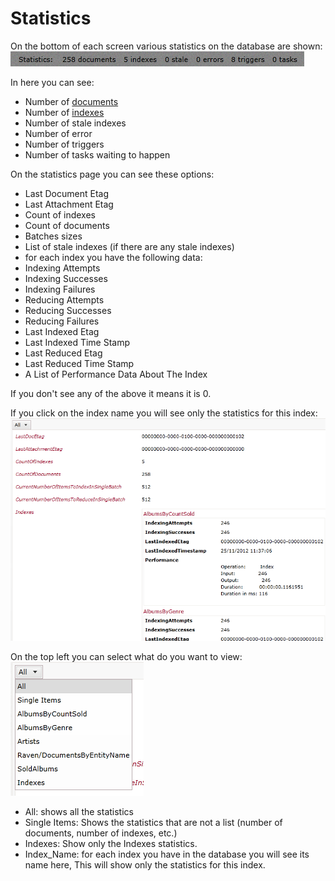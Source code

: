 # Statistics

On the bottom of each screen various statistics on the database are shown:  
![Statistics Fig 1](Images/studio_statistics_1.PNG)

In here you can see:  

- Number of [documents](../studio/documents)
- Number of [indexes](../studio/indexes)
- Number of stale indexes
- Number of error
- Number of triggers
- Number of tasks waiting to happen


On the statistics page you can see these options:

- Last Document Etag
- Last Attachment Etag
- Count of indexes
- Count of documents
- Batches sizes
- List of stale indexes (if there are any stale indexes)
- for each index you have the following data:
 - Indexing Attempts
 - Indexing Successes
 - Indexing Failures
 - Reducing Attempts
 - Reducing Successes
 - Reducing Failures
 - Last Indexed Etag
 - Last Indexed Time Stamp
 - Last Reduced Etag
 - Last Reduced Time Stamp
 - A List of Performance Data About The Index

If you don't see any of the above it means it is 0.

If you click on the index name you will see only the statistics for this index:  
![Statistics Fig 2](Images/studio_statistics_2.PNG)

On the top left you can select what do you want to view:  
![Statistics Fig 3](Images/studio_statistics_3.PNG)  

- All: shows all the statistics
- Single Items: Shows the statistics that are not a list (number of documents, number of indexes, etc.)
- Indexes: Show only the Indexes statistics.
- Index_Name: for each index you have in the database you will see its name here, This will show only the statistics for this index.